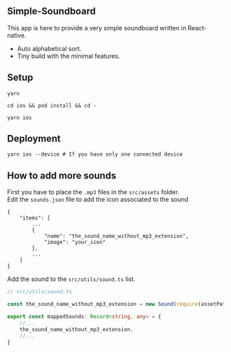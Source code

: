 Simple-Soundboard
-----

This app is here to provide a very simple soundboard written in React-native.
* Auto alphabetical sort.
* Tiny build with the minimal features.

## Setup
```
yarn
```
```
cd ios && pod install && cd -
```
```
yarn ios
```

## Deployment
```
yarn ios --device # If you have only one connected device
```

## How to add more sounds
First you have to place the `.mp3` files in the `src/assets` folder.  
Edit the `sounds.json` file to add the icon associated to the sound

```
{
    "items": [
        ...
        {
            "name": "the_sound_name_without_mp3_extension",
            "image": "your_icon"
        },
        ...
    ]
}
```
Add the sound to the `src/utils/sound.ts` list.
```typescript
// src/utils/sound.ts

const the_sound_name_without_mp3_extension = new Sound(require(assetPath + 'the_sound_name_without_mp3_extension.mp3'), console.log);

export const mappedSounds: Record<string, any> = {
    //...
    the_sound_name_without_mp3_extension,
    //...
}
```
